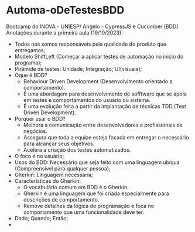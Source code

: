 # Automa-oDeTestesBDD
Bootcamp do INOVA - UNIESP/ Angelo - CypressJS e Cucumber (BDD)
Anotações durante a primeira aula (19/10/2023):
- Todos nós somos responsáveis pela qualidade do produto que entregamos;
- Modelo ShiftLeft (Começar a aplicar testes de automação no inicio do programa);
- Pirâmide de testes: Unidade; Integração; UI(visuais);
- Oque é BDD?
  * Behaviour Driven Development (Desenvolvimento orientado a comportamento).
  * É uma abordagem para desenvolvimento de sofftware que se apoia em testes e comportamentos do usuário ou sistema.
  * É uma evolução feita a partir da implantação de técnicas TDD (Test Driven Development).
- Porquer usar o BDD?
  * Melhora a comunicação entre desenvolvedores e profissionais de negócios.
  * Assegura que toda a equipe esteja focada em entregar o necessário para alcançar seus objetivos.
  * Acelera a criação dos testes automatizados.
- O foco é no usuário;
- Usos do BDD: Necessário que seja feito com uma linguagem ubíqua (Compreensível para qualquer pessoa);
- Gherkin: Linguagem necessária;
- Características do Gherkin:
  * O vocabulário comum em BDD é o Gherkin.
  * Gherkin é uma linguagem que foi criada especialmente para descrições de comportamento.
  * Remove detalhes da lógica de programação e foca no comportamento que uma funcionalidade deve ter.
- Dado; Quando; Então;
- 
   
